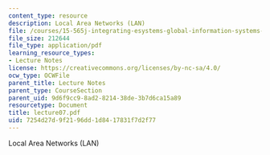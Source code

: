 ```yaml
---
content_type: resource
description: Local Area Networks (LAN)
file: /courses/15-565j-integrating-esystems-global-information-systems-spring-2002/7254d27d9f2196dd1d8417831f7d2f77_lecture07.pdf
file_size: 212644
file_type: application/pdf
learning_resource_types:
- Lecture Notes
license: https://creativecommons.org/licenses/by-nc-sa/4.0/
ocw_type: OCWFile
parent_title: Lecture Notes
parent_type: CourseSection
parent_uid: 9d6f9cc9-8ad2-8214-38de-3b7d6ca15a89
resourcetype: Document
title: lecture07.pdf
uid: 7254d27d-9f21-96dd-1d84-17831f7d2f77
---
```

Local Area Networks (LAN)